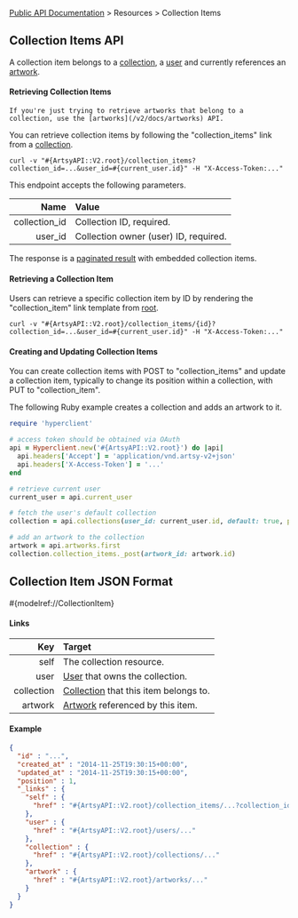 [Public API Documentation](/v2) &gt; Resources &gt; Collection Items

## Collection Items API

A collection item belongs to a [collection](/v2/docs/collection), a [user](/v2/docs/users) and currently references an [artwork](/v2/docs/artworks).

#### Retrieving Collection Items

``` alert[info]
If you're just trying to retrieve artworks that belong to a collection, use the [artworks](/v2/docs/artworks) API.
```

You can retrieve collection items by following the "collection\_items" link from a [collection](/v2/docs/collections).

```
curl -v "#{ArtsyAPI::V2.root}/collection_items?collection_id=...&user_id=#{current_user.id}" -H "X-Access-Token:..."
```

This endpoint accepts the following parameters.

Name             | Value                                 |
----------------:|:--------------------------------------|
collection_id    | Collection ID, required.              |
user_id          | Collection owner (user) ID, required. |

The response is a [paginated result](/v2/docs/pagination) with embedded collection items.

#### Retrieving a Collection Item

Users can retrieve a specific collection item by ID by rendering the "collection\_item" link template from [root](#{ArtsyAPI::V2.root}).

```
curl -v "#{ArtsyAPI::V2.root}/collection_items/{id}?collection_id=...&user_id=#{current_user.id}" -H "X-Access-Token:..."
```

#### Creating and Updating Collection Items

You can create collection items with POST to "collection\_items" and update a collection item, typically to change its position within a collection, with PUT to "collection\_item".

The following Ruby example creates a collection and adds an artwork to it.

```ruby
require 'hyperclient'

# access token should be obtained via OAuth
api = Hyperclient.new('#{ArtsyAPI::V2.root}') do |api|
  api.headers['Accept'] = 'application/vnd.artsy-v2+json'
  api.headers['X-Access-Token'] = '...'
end

# retrieve current user
current_user = api.current_user

# fetch the user's default collection
collection = api.collections(user_id: current_user.id, default: true, private: true).first

# add an artwork to the collection
artwork = api.artworks.first
collection.collection_items._post(artwork_id: artwork.id)
```

## Collection Item JSON Format

#{modelref://CollectionItem}

#### Links

Key               | Target                                                             |
-----------------:|:-------------------------------------------------------------------|
self              | The collection resource.                                           |
user              | [User](/v2/docs/users) that owns the collection.                      |
collection        | [Collection](/v2/docs/collections) that this item belongs to.         |
artwork           | [Artwork](/v2/docs/artworks) referenced by this item.                 |

#### Example

``` json
{
  "id" : "...",
  "created_at" : "2014-11-25T19:30:15+00:00",
  "updated_at" : "2014-11-25T19:30:15+00:00",
  "position" : 1,
  "_links" : {
    "self" : {
      "href" : "#{ArtsyAPI::V2.root}/collection_items/...?collection_id=...&user_id=..."
    },
    "user" : {
      "href" : "#{ArtsyAPI::V2.root}/users/..."
    },
    "collection" : {
      "href" : "#{ArtsyAPI::V2.root}/collections/..."
    },
    "artwork" : {
      "href" : "#{ArtsyAPI::V2.root}/artworks/..."
    }
  }
}
```
